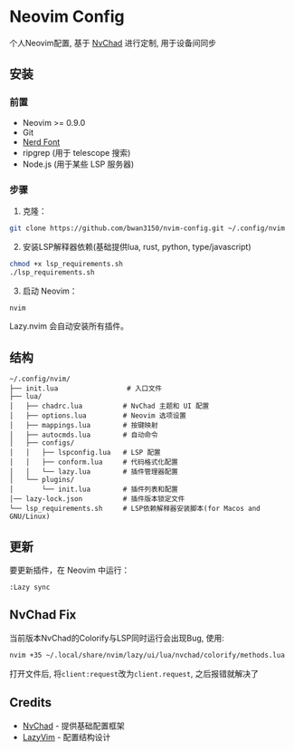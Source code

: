 # Neovim Config

个人Neovim配置, 基于 [NvChad](https://github.com/NvChad/NvChad) 进行定制, 用于设备间同步

## 安装

### 前置

- Neovim >= 0.9.0
- Git
- [Nerd Font](https://www.nerdfonts.com/)
- ripgrep (用于 telescope 搜索)
- Node.js (用于某些 LSP 服务器)

### 步骤

1. 克隆：
```bash
git clone https://github.com/bwan3150/nvim-config.git ~/.config/nvim
```

2. 安装LSP解释器依赖(基础提供lua, rust, python, type/javascript)
```bash
chmod +x lsp_requirements.sh
./lsp_requirements.sh
```

3. 启动 Neovim：
```bash
nvim
```

Lazy.nvim 会自动安装所有插件。

## 结构

```
~/.config/nvim/
├── init.lua                 # 入口文件
├── lua/
│   ├── chadrc.lua          # NvChad 主题和 UI 配置
│   ├── options.lua         # Neovim 选项设置
│   ├── mappings.lua        # 按键映射
│   ├── autocmds.lua        # 自动命令
│   ├── configs/
│   │   ├── lspconfig.lua   # LSP 配置
│   │   ├── conform.lua     # 代码格式化配置
│   │   └── lazy.lua        # 插件管理器配置
│   └── plugins/
│       └── init.lua        # 插件列表和配置
│── lazy-lock.json          # 插件版本锁定文件
└── lsp_requirements.sh     # LSP依赖解释器安装脚本(for Macos and GNU/Linux) 
```

## 更新

要更新插件，在 Neovim 中运行：
```
:Lazy sync
```

## NvChad Fix

当前版本NvChad的Colorify与LSP同时运行会出现Bug, 使用:
```bash
nvim +35 ~/.local/share/nvim/lazy/ui/lua/nvchad/colorify/methods.lua
```
打开文件后, 将`client:request`改为`client.request`, 之后报错就解决了

## Credits

- [NvChad](https://github.com/NvChad/NvChad) - 提供基础配置框架
- [LazyVim](https://github.com/LazyVim/starter) - 配置结构设计

